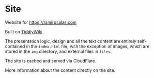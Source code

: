 # Site
Website for https://ramirosalas.com

Built on [TiddlyWiki](https://github.com/Jermolene/TiddlyWiki5).

The presentation logic, design and all the text content are entirely self-contained in the `index.html` file, with the exception of images, which are stored in the `img` directory, and external files in `files`.

The site is cached and served via CloudFlare. 

More information about the content directly on the site.
